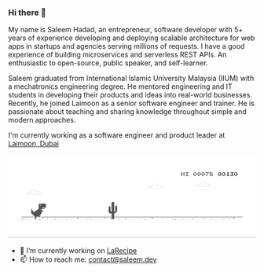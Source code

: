 ### Hi there 👋

My name is Saleem Hadad, an entrepreneur, software developer with 5+ years of experience developing and deploying scalable architecture for web apps in startups and agencies serving millions of requests. I have a good experience of building microservices and serverless REST APIs. An enthusiastic to open-source, public speaker, and self-learner.

Saleem graduated from International Islamic University Malaysia (IIUM) with a mechatronics engineering degree. He mentored engineering and IT students in developing their products and ideas into real-world businesses. Recently, he joined Laimoon as a senior software engineer and trainer. He is passionate about teaching and sharing knowledge throughout simple and modern approaches.

I'm currently working as a software engineer and product leader at [Laimoon, Dubai](https://Laimoon.com)

![image](https://github.com/saleem-hadad/saleem-hadad/blob/master/dino.gif)

- 🔭 I’m currently working on [LaRecipe](https://larecipe.binarytorch.com.my/)
- 📫 How to reach me: contact@saleem.dev
